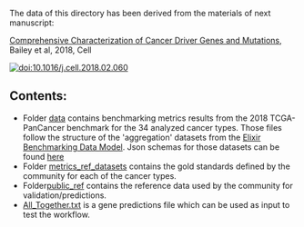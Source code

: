 The data of this directory has been derived from the materials of next manuscript:

[Comprehensive Characterization of Cancer Driver Genes and Mutations](https://www.cell.com/cell/fulltext/S0092-8674%2818%2930237-X?code=cell-site), Bailey et al, 2018, Cell

[![doi:10.1016/j.cell.2018.02.060](https://img.shields.io/badge/doi-10.1016%2Fj.cell.2018.02.060-green.svg)](https://doi.org/10.1016/j.cell.2018.02.060) 

## Contents:
- Folder [data](https://github.com/inab/TCGA_benchmarking_workflow/tree/master/TCGA_sample_data/data) contains benchmarking metrics results from the 2018 TCGA-PanCancer benchmark for the 34 analyzed
cancer types. Those files follow the structure of the 'aggregation' datasets from the [Elixir
    Benchmarking Data Model](https://github.com/inab/benchmarking-data-model). Json schemas for those datasets can be
    found [here](https://github.com/inab/OpenEBench_scientific_visualizer/blob/master/benchmarking_data_model/inline_data_visualizer.json)
- Folder [metrics_ref_datasets](https://github.com/inab/TCGA_benchmarking_workflow/tree/master/TCGA_sample_data/metrics_ref_datasets)
contains the gold standards defined by the community for each of the cancer types.
- Folder[public_ref](https://github.com/inab/TCGA_benchmarking_workflow/tree/master/TCGA_sample_data/public_ref) contains the 
reference data used by the community for validation/predictions.
- [All_Together.txt](https://github.com/inab/TCGA_benchmarking_workflow/tree/master/TCGA_sample_data/All_Together.txt) is a gene predictions file which can be used as input to test the workflow. 
